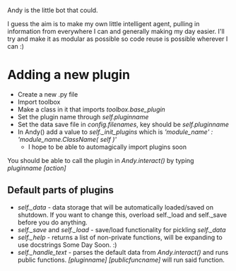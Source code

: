 Andy is the little bot that could.

I guess the aim is to make my own little intelligent agent, pulling in information from everywhere I can and generally making my day easier. I'll try and make it as modular as possible so code reuse is possible wherever I can :)

# Adding a new plugin

* Create a new .py file 
* Import toolbox
* Make a class in it that imports *toolbox.base_plugin*
* Set the plugin name through *self.pluginname*
* Set the data save file in *config.filenames*, key should be *self.pluginname*
* In Andy() add a value to *self._init_plugins* which is *'module_name' : 'module_name.ClassName( self )'*
	* I hope to be able to automagically import plugins soon
	
You should be able to call the plugin in *Andy.interact()* by typing *pluginname [action]*

## Default parts of plugins

* *self._data* - data storage that will be automatically loaded/saved on shutdown. If you want to change this, overload self._load and self._save before you do anything.
* *self._save* and *self._load* - save/load functionality for pickling *self._data*
* *self._help* - returns a list of non-private functions, will be expanding to use docstrings Some Day Soon. :)
* *self._handle_text* - parses the default data from *Andy.interact()* and runs public functions. *[pluginname] [publicfuncname]* will run said function.